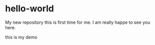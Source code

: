 # hello-world
My new repository
this is first time for me. I am really happe to see you here.


this is my demo